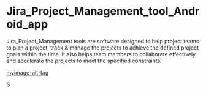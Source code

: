 # Jira_Project_Management_tool_Android_app
Jira_Project_Management tools are  software designed to help project teams to plan a project, track &amp; manage the projects to achieve the defined project goals within the time. It also helps team members to collaborate effectively and accelerate the projects to meet the specified constraints.

[myimage-alt-tag](https://github.com/sumit2607/Jira_Project_Management_tool_Android_app/blob/master/Phone%20Screenshot%201.jpg)

S
